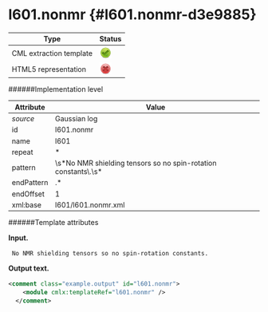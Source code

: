 # l601.nonmr {#l601.nonmr-d3e9885}


| Type                                                                                                                                                                                                  | Status                                                                                                                                                                                                |
|----|----|
| CML extraction template                                                                                                                                                                               | ![](/imgs/Total.png)                                                                                                                                                                                  |
| HTML5 representation                                                                                                                                                                                  | ![](/imgs/None.png)                                                                                                                                                                                   |

######Implementation level

| Attribute                                                                                                                                                                                             | Value                                                                                                                                                                                                 |
|----|----|
| *source*                                                                                                                                                                                              | Gaussian log                                                                                                                                                                                          |
| id                                                                                                                                                                                                    | l601.nonmr                                                                                                                                                                                            |
| name                                                                                                                                                                                                  | l601                                                                                                                                                                                                  |
| repeat                                                                                                                                                                                                | \*                                                                                                                                                                                                    |
| pattern                                                                                                                                                                                               | \\s\*No NMR shielding tensors so no spin-rotation constants\\.\\s\*                                                                                                                                   |
| endPattern                                                                                                                                                                                            | .\*                                                                                                                                                                                                   |
| endOffset                                                                                                                                                                                             | 1                                                                                                                                                                                                     |
| xml:base                                                                                                                                                                                              | l601/l601.nonmr.xml                                                                                                                                                                                   |

######Template attributes

**Input.**

     No NMR shielding tensors so no spin-rotation constants.
      

**Output text.**

```xml
<comment class="example.output" id="l601.nonmr">
    <module cmlx:templateRef="l601.nonmr" />
  </comment>
```
